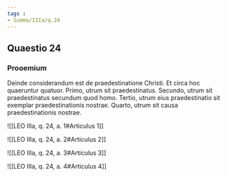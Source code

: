 ```yaml
---
tags : 
- Summa/IIIa/q.24
---
```


## Quaestio 24

### Prooemium

Deinde considerandum est de praedestinatione Christi. Et circa hoc quaeruntur quatuor. Primo, utrum sit praedestinatus. Secundo, utrum sit praedestinatus secundum quod homo. Tertio, utrum eius praedestinatio sit exemplar praedestinationis nostrae. Quarto, utrum sit causa praedestinationis nostrae.

![[LEO IIIa, q. 24, a. 1#Articulus 1]]

![[LEO IIIa, q. 24, a. 2#Articulus 2]]

![[LEO IIIa, q. 24, a. 3#Articulus 3]]

![[LEO IIIa, q. 24, a. 4#Articulus 4]]

